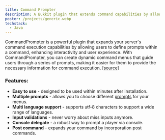 ```yaml
---
title: Command Prompter
description: A Bukkit plugin that extends command capabilities by allowing users to define custom prompts as command arguments, enhancing interactivity and user experience.
poster: /projects/generic.webp
techstack:
  - Java
---
```

CommandPrompter is a powerful plugin that expands your server's command execution capabilities by allowing users to define prompts within a command, enhancing interactivity and user experience. With CommandPrompter, you can create dynamic command menus that guide users through a series of prompts, making it easier for them to provide the necessary information for command execution.
[[source](https://github.com/CyR1en/CommandPrompter)]

### Features:
* **Easy to use** - designed to be used within minutes after installation.
* **Multiple prompts** - allows you to choose different [prompts](https://cyr1en.gitbook.io/commandprompter/prompts/) for your menus.
* **Multi language support** - supports utf-8 characters to support a wide range of languages.
* **Input validations** - never worry about miss inputs anymore.
* **Console delegate** - a robust way to prompt a player via console.
* **Post command** - expands your command by incorporation post commands.
